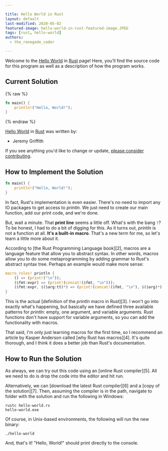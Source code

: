 ```yaml
---

title: Hello World in Rust
layout: default
last-modified: 2020-05-02
featured-image: hello-world-in-rust-featured-image.JPEG
tags: [rust, hello-world]
authors:
  - the_renegade_coder

---
```


Welcome to the [Hello World](https://sampleprograms.io/projects/hello-world) in [Rust](https://sampleprograms.io/languages/rust) page! Here, you'll find the source code for this program as well as a description of how the program works.

## Current Solution

{% raw %}

```rust
fn main() {
    println!("Hello, World!");
}
```

{% endraw %}

[Hello World](https://sampleprograms.io/projects/hello-world) in [Rust](https://sampleprograms.io/languages/rust) was written by:

- Jeremy Griffith

If you see anything you'd like to change or update, [please consider contributing](https://github.com/TheRenegadeCoder/sample-programs).

## How to Implement the Solution


```rust
fn main() {
    println!("Hello, World!");
}
```

In fact, Rust's implementation is even easier. There's no need to import
any IO packages to get access to _println_. We just need to create our main
function, add our print code, and we're done.

But, wait a minute. That __print line__ seems a little off. What's with the bang `!`?
To be honest, I had to do a bit of digging for this. As it turns out, _println_ is
not a function at all. __It's a built-in macro__. That's a new term for me, so let's
learn a little more about it.

According to [the Rust Programming Language book][2], macros are a language feature
that allow you to abstract syntax. In other words, macros allow you to do some
metaprogramming by adding grammar to Rust's abstract syntax tree. Perhaps an example
would make more sense:

```rust
macro_rules! println {
    () => (print!("\n"));
    ($fmt:expr) => (print!(concat!($fmt, "\n")));
    ($fmt:expr, $($arg:tt)*) => (print!(concat!($fmt, "\n"), $($arg)*));
}
```

This is the actual [definition of the _println_ macro in Rust][3]. I won't go into
exactly what's happening, but basically we have defined three available patterns
for _println_: empty, one argument, and variable arguments. Rust functions don't
have support for variable arguments, so you can add the functionality with macros.

That said, I'm only just learning macros for the first time, so I recommend an
article by Kasper Anderson called [why Rust has macros][4]. It's quite thorough,
and I think it does a better job than Rust's documentation.


## How to Run the Solution

As always, we can try out this code using an [online Rust compiler][5]. All we
need to do is drop the code into the editor and hit run.

Alternatively, we can [download the latest Rust compiler][6] and a [copy of the solution][7].
Then, assuming the compiler is in the path, navigate to folder with the solution and run
the following in Windows:

```console
rustc hello-world.rs
hello-world.exe
```

Of course, in Unix-based environments, the following will run the new binary:

```console
./hello-world
```

And, that's it! "Hello, World!" should print directly to the console.
